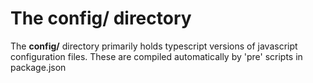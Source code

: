 # The config/ directory

The **config/** directory primarily holds typescript versions of javascript configuration files.
These are compiled automatically by 'pre' scripts in package.json
